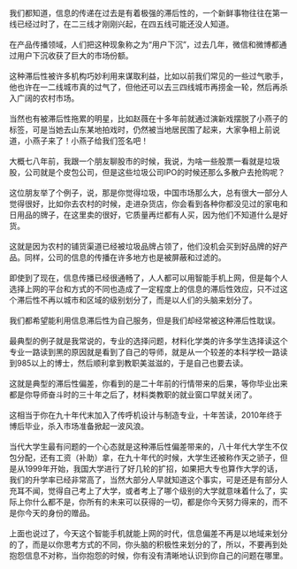 我们都知道，信息的传递在过去是有着极强的滞后性的，一个新鲜事物往往在第一线已经过时了，在二三线才刚刚兴起，在四五线可能还没人知道。<br><br>在产品传播领域，人们把这种现象称之为“用户下沉”，过去几年，微信和微博都通过用户下沉收获了巨大的市场份额。<br><br>这种滞后性被许多机构巧妙利用来谋取利益，比如以前我们常见的一些过气歌手，他也许在一二线城市真的过气了，但他还可以去三四线城市再捞金一轮，然后再杀入广阔的农村市场。<br><br>当然也有被滞后性拖累的明星，比如赵薇在十多年前就通过演新戏摆脱了小燕子的标签，可是当她去山东某地拍戏时，仍然被当地居民围了起来，大家争相上前说道，小燕子来了！小燕子给我们签名吧！<br><br>大概七八年前，我跟一个朋友聊股市的时候，我说，为啥一些股票一看就是垃圾股，公司就是个皮包公司，但是这些垃圾公司IPO的时候还那么多散户去抢购呢？<br><br>这位朋友举了个例子，说，那是你觉得垃圾，中国市场那么大，总有很大一部分人觉得很好，比如你去农村的时候，走进杂货店，你会看到各种你都没见过的家电和日用品的牌子，在这里卖的很好，它质量再烂都有人买，因为他们不知道什么是好货。<br><br>这就是因为农村的铺货渠道已经被垃圾品牌占领了，他们没机会买到好品牌的好产品。同样，公司的信息的传播在许多地方也是被屏蔽和过滤的。<br><br>即使到了现在，信息传播已经很通畅了，人人都可以用智能手机上网，但是每个人选择上网的平台和方式的不同也造成了一定程度上的信息的滞后性效应，只不过这个滞后性不再以城市和区域的级别划分了，而是以人们的头脑来划分了。<br><br>我们都希望能利用信息滞后性为自己服务，但是我们却经常被这种滞后性耽误。<br><br>最典型的例子就是我常说的，专业的选择问题，材料化学类的许多学生选择读这个专业一路读到黑的原因就是看到了自己的导师，就是从一个较差的本科学校一路读到985以上的博士，然后顺利拿到教职美滋滋的，于是自己也要去读。<br><br>这就是典型的滞后性偏差，你看到的是二十年前的行情带来的后果，等你毕业出来都是你导师奋斗时的三十年之后了，材料类教职的就业窗口早就关闭了。<br><br>这相当于你在九十年代末加入了传呼机设计与制造专业，十年苦读，2010年终于博后毕业，杀入市场准备掀起一波风浪。<br><br>当代大学生最有问题的一个心态就是这种滞后性偏差带来的，八十年代大学生不仅包分配，还有工资（补助）拿，在九十年代的时候，大学生还被称作天之骄子，但是从1999年开始，我国大学进行了好几轮的扩招，如果把大专也算作大学的话，我们的升学率已经非常高了，当然大部分人早就知道这个事实，可是还是有部分人充耳不闻，觉得自己考上了大学，或者考上了哪个级别的大学就意味着什么了，实际上你什么都不是，你所有的未来可以获得的一切，都是你今天努力得来的，而不是你今天的身份的赠品。<br><br>上面也说过了，今天这个智能手机就能上网的时代，信息偏差不再是以地域来划分的了，而是以你思考方式的不同，你头脑的积极性来划分的了，所以，不要再到处抱怨信息不对称，当你抱怨的时候，你有没有清晰地认识到你自己的问题在哪里。